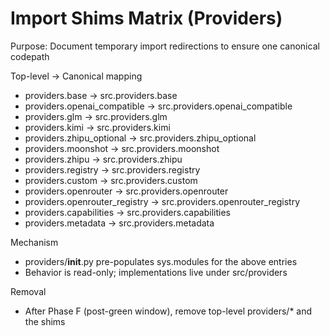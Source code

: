 # Import Shims Matrix (Providers)

Purpose: Document temporary import redirections to ensure one canonical codepath

Top-level → Canonical mapping
- providers.base → src.providers.base
- providers.openai_compatible → src.providers.openai_compatible
- providers.glm → src.providers.glm
- providers.kimi → src.providers.kimi
- providers.zhipu_optional → src.providers.zhipu_optional
- providers.moonshot → src.providers.moonshot
- providers.zhipu → src.providers.zhipu
- providers.registry → src.providers.registry
- providers.custom → src.providers.custom
- providers.openrouter → src.providers.openrouter
- providers.openrouter_registry → src.providers.openrouter_registry
- providers.capabilities → src.providers.capabilities
- providers.metadata → src.providers.metadata

Mechanism
- providers/__init__.py pre-populates sys.modules for the above entries
- Behavior is read-only; implementations live under src/providers

Removal
- After Phase F (post-green window), remove top-level providers/* and the shims

